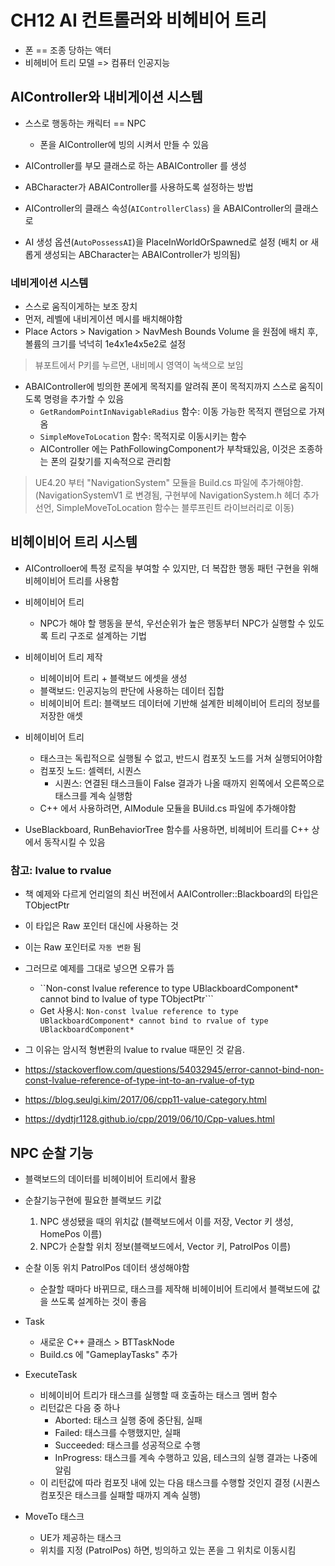 # **CH12 AI 컨트롤러와 비헤비어 트리**

- 폰 == 조종 당하는 액터
- 비헤비어 트리 모델 => 컴퓨터 인공지능

## AIController와 내비게이션 시스템

- 스스로 행동하는 캐릭터 == NPC
  - 폰을 AIController에 빙의 시켜서 만들 수 있음
  
- AIController를 부모 클래스로 하는 ABAIController 를 생성


-  ABCharacter가 ABAIController를 사용하도록 설정하는 방법
  - AIController의 클래스 속성(``AIControllerClass``) 을 ABAIController의 클래스로 
  - AI 생성 옵션(``AutoPossessAI``)을 PlaceInWorldOrSpawned로 설정 (배치 or 새롭게 생성되는 ABCharacter는 ABAIController가 빙의됨)

### 네비게이션 시스템

- 스스로 움직이게하는 보조 장치
- 먼저, 레벨에 내비게이션 메시를 배치해야함
- Place Actors > Navigation > NavMesh Bounds Volume 을 원점에 배치 후, 볼륨의 크기를 넉넉히 1e4x1e4x5e2로 설정

> 뷰포트에서 P키를 누르면, 내비메시 영역이 녹색으로 보임


- ABAIController에 빙의한 폰에게 목적지를 알려줘 폰이 목적지까지 스스로 움직이도록 명령을 추가할 수 있음
  - ``GetRandomPointInNavigableRadius`` 함수: 이동 가능한 목적지 랜덤으로 가져옴
  - ``SimpleMoveToLocation`` 함수: 목적지로 이동시키는 함수
  - AIController 에는 PathFollowingComponent가 부착돼있음, 이것은 조종하는 폰의 길찾기를 지속적으로 관리함

>  UE4.20 부터 "NavigationSystem" 모듈을 Build.cs 파일에 추가해야함.  (NavigationSystemV1 로 변경됨, 구현부에 NavigationSystem.h 헤더 추가 선언, SimpleMoveToLocation 함수는 블루프린트 라이브러리로 이동)

 
## **비헤이비어 트리 시스템** 

- AIControlloer에 특정 로직을 부여할 수 있지만, 더 복잡한 행동 패턴 구현을 위해 비헤이비어 트리를 사용함
- 비헤이비어 트리
  - NPC가 해야 할 행동을 분석, 우선순위가 높은 행동부터 NPC가 실행할 수 있도록 트리 구조로 설계하는 기법

- 비헤이비어 트리 제작
  - 비헤이비어 트리 + 블랙보드 에셋을 생성
  - 블랙보드: 인공지능의 판단에 사용하는 데이터 집합 
  - 비헤이비어 트리: 블랙보드 데이터에 기반해 설계한 비헤이비어 트리의 정보를 저장한 애셋


- 비헤이비어 트리
  - 태스크는 독립적으로 실행될 수 없고, 반드시 컴포짓 노드를 거쳐 실행되어야함
  - 컴포짓 노드: 셀렉터, 시퀀스
    - 시퀀스: 연결된 태스크들이 False 결과가 나올 때까지 왼쪽에서 오른쪽으로 태스크를 계속 실행함
  - C++ 에서 사용하려면, AIModule 모듈을 BUild.cs 파일에 추가해야함

- UseBlackboard, RunBehaviorTree 함수를 사용하면, 비헤비어 트리를 C++ 상에서 동작시킬 수 있음


### 참고: lvalue to rvalue

- 책 예제와 다르게 언리얼의 최신 버전에서 AAIController::Blackboard의 타입은 TObjectPtr<UBlackboardComponent>
- 이 타입은 Raw 포인터 대신에 사용하는 것
- 이는 Raw 포인터로 `자동 변환` 됨
- 그러므로 예제를 그대로 넣으면 오류가 뜸
  - ``Non-const lvalue reference to type UBlackboardComponent* cannot bind to lvalue of type TObjectPtr<UBlackboardComponent>```
  - Get 사용시: ``Non-const lvalue reference to type UBlackboardComponent* cannot bind to rvalue of type UBlackboardComponent*``
- 그 이유는 암시적 형변환의 lvalue to rvalue 때문인 것 같음.

- https://stackoverflow.com/questions/54032945/error-cannot-bind-non-const-lvalue-reference-of-type-int-to-an-rvalue-of-typ

- https://blog.seulgi.kim/2017/06/cpp11-value-category.html

- https://dydtjr1128.github.io/cpp/2019/06/10/Cpp-values.html


## NPC 순찰 기능

- 블랙보드의 데이터를 비헤이비어 트리에서 활용
- 순찰기능구현에 필요한 블랙보드 키값
  1. NPC 생성됐을 때의 위치값 (블랙보드에서 이를 저장, Vector 키 생성, HomePos 이름)
  2. NPC가 순찰할 위치 정보(블랙보드에서, Vector 키, PatrolPos 이름)



- 순찰 이동 위치 PatrolPos 데이터 생성해야함
  - 순찰할 때마다 바뀌므로, 태스크를 제작해 비헤이비어 트리에서 블랙보드에 값을 쓰도록 설계하는 것이 좋음

- Task
  - 새로운 C++ 클래스 > BTTaskNode 
  - Build.cs 에 "GameplayTasks" 추가
 
- ExecuteTask
  - 비헤이비어 트리가 태스크를 실행할 때 호출하는 태스크 멤버 함수
  - 리턴값은 다음 중 하나
    - Aborted: 태스크 실행 중에 중단됨, 실패
    - Failed: 태스크를 수행했지만, 실패
    - Succeeded: 태스크를 성공적으로 수행
    - InProgress: 태스크를 계속 수행하고 있음, 테스크의 실행 결과는 나중에 알림
  - 이 리턴값에 따라 컴포짓 내에 있는 다음 태스크를 수행할 것인지 결정 (시퀀스 컴포짓은 태스크를 실패할 때까지 계속 실행)

- MoveTo 태스크
  - UE가 제공하는 태스크
  - 위치를 지정 (PatrolPos) 하면, 빙의하고 있는 폰을 그 위치로 이동시킴



